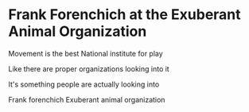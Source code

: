 # Frank Forenchich at the Exuberant Animal Organization

Movement is the best 
National institute for play 

Like there are proper organizations looking into it

It's something people are actually looking into


Frank forenchich 
Exuberant animal organization

